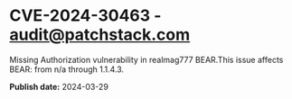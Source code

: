 # CVE-2024-30463 - audit@patchstack.com

Missing Authorization vulnerability in realmag777 BEAR.This issue affects BEAR: from n/a through 1.1.4.3.



**Publish date:** 2024-03-29
